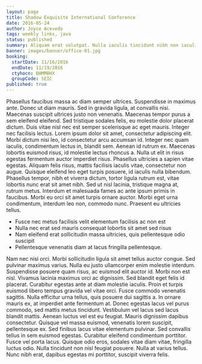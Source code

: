 ```yaml
---
layout: page
title: Shadow Exquisite International Conference
date: 2016-05-24
author: Joyce Acevedo
tags: weekly links, java
status: published
summary: Aliquam erat volutpat. Nulla iaculis tincidunt nibh non iaculis. In.
banner: images/banner/office-01.jpg
booking:
  startDate: 11/16/2016
  endDate: 11/19/2016
  ctyhocn: BHMMBHX
  groupCode: SEIC
published: true
---
```

Phasellus faucibus massa ac diam semper ultrices. Suspendisse in maximus ante. Donec ut diam mauris. Sed in gravida ligula, at convallis nisi. Maecenas suscipit ultrices justo non venenatis. Maecenas tempor purus a sem eleifend eleifend. Sed tristique sodales felis, eu molestie dolor placerat dictum. Duis vitae nisl nec est semper scelerisque ac eget mauris. Integer nec facilisis lectus. Lorem ipsum dolor sit amet, consectetur adipiscing elit. Morbi dictum nisi leo, id consectetur arcu accumsan id. Integer nec quam iaculis, condimentum lectus in, blandit sem. Aenean id rutrum ex. Maecenas lobortis euismod risus, id molestie lectus rhoncus a. Nulla ut elit in risus egestas fermentum auctor imperdiet risus. Phasellus ultricies a sapien vitae egestas.
Aliquam felis risus, mattis facilisis iaculis vitae, consectetur non augue. Quisque eleifend leo eget turpis posuere, id iaculis nulla bibendum. Phasellus tempor, nibh et viverra dictum, tortor ligula rutrum est, vitae lobortis nunc erat sit amet nibh. Sed ut nisl lacinia, tristique magna at, rutrum metus. Interdum et malesuada fames ac ante ipsum primis in faucibus. Morbi eu orci sit amet turpis ornare auctor. Morbi eget urna condimentum, interdum leo non, commodo nunc. Praesent eu ultricies tellus.

* Fusce nec metus facilisis velit elementum facilisis ac non est
* Nulla nec erat sed mauris consequat lobortis sit amet sed risus
* Nam eleifend erat sollicitudin massa ultricies, quis pellentesque odio suscipit
* Pellentesque venenatis diam at lacus fringilla pellentesque.

Nam nec nisi orci. Morbi sollicitudin ligula sit amet tellus auctor congue. Sed pulvinar maximus varius. Nulla eu justo ullamcorper enim molestie interdum. Suspendisse posuere quam risus, ac euismod elit auctor id. Morbi non est nisl. Vivamus lacinia maximus orci ac dignissim. Sed blandit eget felis id placerat. Curabitur egestas ante at diam molestie iaculis. Proin et turpis euismod libero tempus gravida vel vitae orci. Fusce commodo venenatis sagittis. Nulla efficitur urna tellus, quis posuere dui sagittis a. In ornare mauris ex, at imperdiet ante fermentum at. Donec egestas lacus vel purus commodo, sed mattis metus tincidunt.
Vestibulum vel lacus sed lacus blandit mattis. Aenean luctus vel est eu feugiat. Mauris dignissim dapibus consectetur. Quisque vel massa euismod, venenatis lorem suscipit, pellentesque ex. Sed finibus lacus vitae elementum pulvinar. Sed convallis tellus in sem euismod egestas. Curabitur eleifend condimentum porttitor. Fusce vel porta lacus. Quisque odio eros, sodales vitae diam vitae, fringilla luctus odio. Nulla tincidunt non nisl feugiat posuere. Nulla at varius tellus. Nunc nibh erat, dapibus egestas mi porttitor, suscipit viverra felis.
